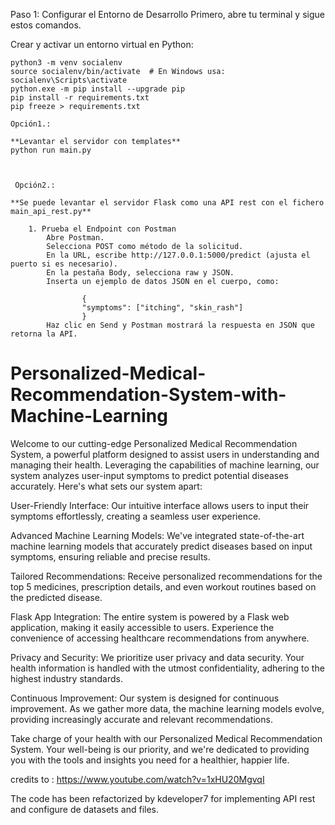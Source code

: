 
Paso 1: Configurar el Entorno de Desarrollo
Primero, abre tu terminal y sigue estos comandos.

Crear y activar un entorno virtual en Python:

    

    python3 -m venv socialenv
    source socialenv/bin/activate  # En Windows usa: socialenv\Scripts\activate
    python.exe -m pip install --upgrade pip
    pip install -r requirements.txt
    pip freeze > requirements.txt

    Opción1.:
    
    **Levantar el servidor con templates**
    python run main.py



     Opción2.:

    **Se puede levantar el servidor Flask como una API rest con el fichero main_api_rest.py**

        1. Prueba el Endpoint con Postman
            Abre Postman.
            Selecciona POST como método de la solicitud.
            En la URL, escribe http://127.0.0.1:5000/predict (ajusta el puerto si es necesario).
            En la pestaña Body, selecciona raw y JSON.
            Inserta un ejemplo de datos JSON en el cuerpo, como:

                    {
                    "symptoms": ["itching", "skin_rash"]
                    }
            Haz clic en Send y Postman mostrará la respuesta en JSON que retorna la API.







# Personalized-Medical-Recommendation-System-with-Machine-Learning
Welcome to our cutting-edge Personalized Medical Recommendation System, a powerful platform designed to assist users in understanding and managing their health. Leveraging the capabilities of machine learning, our system analyzes user-input symptoms to predict potential diseases accurately. Here's what sets our system apart:

User-Friendly Interface: Our intuitive interface allows users to input their symptoms effortlessly, creating a seamless user experience.

Advanced Machine Learning Models: We've integrated state-of-the-art machine learning models that accurately predict diseases based on input symptoms, ensuring reliable and precise results.

Tailored Recommendations: Receive personalized recommendations for the top 5 medicines, prescription details, and even workout routines based on the predicted disease.

Flask App Integration: The entire system is powered by a Flask web application, making it easily accessible to users. Experience the convenience of accessing healthcare recommendations from anywhere.

Privacy and Security: We prioritize user privacy and data security. Your health information is handled with the utmost confidentiality, adhering to the highest industry standards.

Continuous Improvement: Our system is designed for continuous improvement. As we gather more data, the machine learning models evolve, providing increasingly accurate and relevant recommendations.

Take charge of your health with our Personalized Medical Recommendation System. Your well-being is our priority, and we're dedicated to providing you with the tools and insights you need for a healthier, happier life.


credits to : https://www.youtube.com/watch?v=1xHU20MgvqI

The code has been refactorized by kdeveloper7 for implementing API rest and configure de datasets and files.



